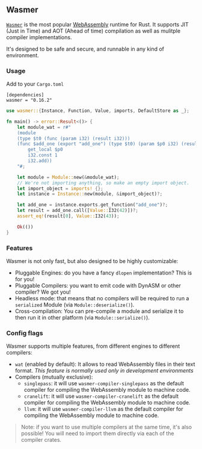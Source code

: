 ## Wasmer

[`Wasmer`](https://wasmer.io/) is the most popular [WebAssembly](https://webassembly.org/)
runtime for Rust. It supports JIT (Just in Time) and AOT (Ahead of time)
compilation as well as mulitple compiler implementations.

It's designed to be safe and secure, and runnable in any kind of environment.

### Usage

Add to your `Cargo.toml`

```
[dependencies]
wasmer = "0.16.2"
```

```rust
use wasmer::{Instance, Function, Value, imports, DefaultStore as _};

fn main() -> error::Result<()> {
    let module_wat = r#"
    (module
    (type $t0 (func (param i32) (result i32)))
    (func $add_one (export "add_one") (type $t0) (param $p0 i32) (result i32)
        get_local $p0
        i32.const 1
        i32.add))
    "#;

    let module = Module::new(&module_wat);
    // We're not importing anything, so make an empty import object.
    let import_object = imports! {};
    let instance = Instance::new(module, &import_object)?;

    let add_one = instance.exports.get_function("add_one")?;
    let result = add_one.call([Value::I32(42)])?;
    assert_eq!(result[0], Value::I32(43));

    Ok(())
}
```

### Features

Wasmer is not only fast, but also designed to be highly customizable:
* Pluggable Engines: do you have a fancy `dlopen` implementation? This is for you!
* Pluggable Compilers: you want to emit code with DynASM or other compiler? We got you!
* Headless mode: that means that no compilers will be required
  to run a `serialized` Module (via `Module::deserialize()`).
* Cross-compilation: You can pre-compile a module and serialize it
  to then run it in other platform (via `Module::serialize()`).

### Config flags

Wasmer supports multiple features, from different engines to different compilers:
* `wat` (enabled by default): It allows to read WebAssembly files in their text format.
  *This feature is normally used only in development environments*
* Compilers (mutually exclusive):
  - `singlepass`: it will use `wasmer-compiler-singlepass` as the default
     compiler for compiling the WebAssembly module to machine code.
  - `cranelift`: it will use `wasmer-compiler-cranelift` as the default
     compiler for compiling the WebAssembly module to machine code.
  - `llvm`: it will use `wasmer-compiler-llvm` as the default
     compiler for compiling the WebAssembly module to machine code.

> Note: if you want to use multiple compilers at the same time, it's also possible!
> You will need to import them directly via each of the compiler crates.
